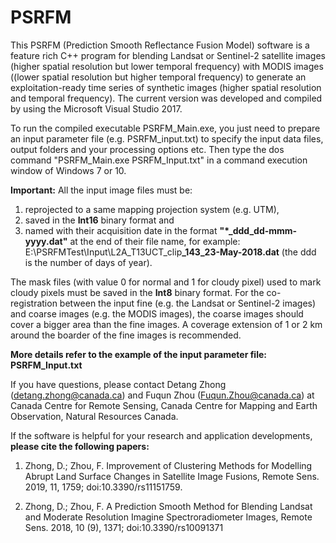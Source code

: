 # PSRFM
This PSRFM (Prediction Smooth Reflectance Fusion Model) software is a feature rich C++ program for blending Landsat or Sentinel-2 satellite images (higher spatial resolution but lower temporal frequency) with MODIS images ((lower spatial resolution but higher temporal frequency) to generate an exploitation-ready time series of synthetic images (higher spatial resolution and temporal frequency). The current version was developed and compiled by using the Microsoft Visual Studio 2017.

To run the compiled executable PSRFM_Main.exe, you just need to prepare an input parameter file (e.g. PSRFM_input.txt) to specify the input data files, output folders and your processing options etc. Then type the dos command "PSRFM_Main.exe PSRFM_Input.txt" in a command execution window of Windows 7 or 10.

<b>Important:</b> 
All the input image files must be:
1. reprojected to a same mapping projection system (e.g. UTM), 
2. saved in the <b>Int16</b> binary format and 
3. named with their acquisition date in the format <b>"*_ddd_dd-mmm-yyyy.dat"</b> at the end of their file name, for example: E:\\PSRFMTest\\Input\\L2A_T13UCT_clip<b>_143_23-May-2018.dat</b> (the ddd is the number of days of year). 

The mask files (with value 0 for normal and 1 for cloudy pixel) used to mark cloudy pixels must be saved in the <b>Int8</b> binary format. For the co-registration between the input fine (e.g. the Landsat or Sentinel-2 images) and coarse images (e.g. the MODIS images), the coarse images should cover a bigger area than the fine images. A coverage extension of 1 or 2 km around the boarder of the fine images is recommended. 

<b>More details refer to the example of the input parameter file: PSRFM_Input.txt</b>

If you have questions, please contact Detang Zhong (detang.zhong@canada.ca) and Fuqun Zhou (Fuqun.Zhou@canada.ca) at Canada Centre for Remote Sensing, Canada Centre for Mapping and Earth Observation, Natural Resources Canada.

If the software is helpful for your research and application developments, <b>please cite the following papers:</b>

1.	Zhong, D.; Zhou, F. Improvement of Clustering Methods for Modelling Abrupt Land Surface Changes in Satellite Image Fusions, Remote Sens. 2019, 11, 1759; doi:10.3390/rs11151759.

2.	Zhong, D.; Zhou, F. A Prediction Smooth Method for Blending Landsat and Moderate Resolution Imagine Spectroradiometer Images, Remote Sens. 2018, 10 (9), 1371; doi:10.3390/rs10091371


